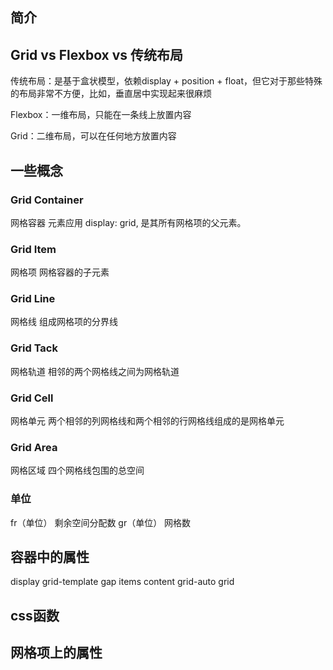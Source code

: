 ## 简介

## Grid vs Flexbox vs 传统布局

传统布局：是基于盒状模型，依赖display + position + float，但它对于那些特殊的布局非常不方便，比如，垂直居中实现起来很麻烦

Flexbox：一维布局，只能在一条线上放置内容

Grid：二维布局，可以在任何地方放置内容

## 一些概念

### Grid Container
网格容器
元素应用 display: grid, 是其所有网格项的父元素。

### Grid Item
网格项
网格容器的子元素

### Grid Line
网格线
组成网格项的分界线

### Grid Tack
网格轨道
相邻的两个网格线之间为网格轨道

### Grid Cell
网格单元
两个相邻的列网格线和两个相邻的行网格线组成的是网格单元

### Grid Area
网格区域
四个网格线包围的总空间

### 单位
fr（单位） 剩余空间分配数
gr（单位） 网格数


## 容器中的属性
display
grid-template
gap
items
content
grid-auto
grid

## css函数

## 网格项上的属性